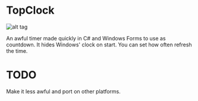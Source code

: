 TopClock
========

![alt tag](http://i66.tinypic.com/2211lu.jpg)

An awful timer made quickly in C# and Windows Forms to use as countdown.
It hides Windows' clock on start.
You can set how often refresh the time.

TODO
====

Make it less awful and port on other platforms.
